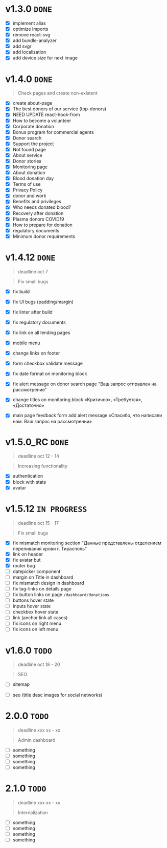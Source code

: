# v1.3.0 `DONE` 

- [x] implement alias
- [x] optimize imports
- [x] remove react-svg
- [x] add bundle-analyzer
- [x] add svgr
- [x] add localization
- [x] add device size for next image

# v1.4.0 `DONE`

> Check pages and create non-existent

- [x] create about-page
- [x] The best donors of our service (top-donors)
- [x] NEED UPDATE react-hook-from
- [x] How to become a volunteer
- [x] Corporate donation
- [x] Bonus program for commercial agents
- [x] Donor search
- [x] Support the project
- [x] Not found page
- [x] About service
- [x] Donor stories
- [x] Monitoring page
- [x] About donation
- [x] Blood donation day
- [x] Terms of use
- [x] Privacy Policy
- [x] donor and work
- [x] Benefits and privileges
- [x] Who needs donated blood?
- [x] Recovery after donation
- [x] Plasma donors COVID19
- [x] How to prepare for donation
- [x] regulatory documents
- [x] Minimum donor requirements

# v1.4.12 `DONE`

> deadline oct 7

> Fix small bugs

- [x] fix build
- [x] fix UI bugs (padding/margin)
- [x] fix linter after build
- [x] fix regulatory documents
- [x] fix link on all lending pages
- [x] mobile menu
- [x] change links on footer
- [x] form checkbox validate message
- [x] fix date format on monitoring block
- [x] fix alert message on donor search page "Ваш запрос отправлен на рассмотрение"
- [x] change titles on monitoring block «Критично», «Требуется», «Достаточно» 
- [x] main page feedback form add alert message «Спасибо, что написали нам. Ваш запрос на рассмотрении»


# v1.5.0_RC `DONE`

> deadline oct 12 - 14

> Increasing functionality

- [x] authentication 
- [x] block with stats
- [x] avatar

# v1.5.12 `IN PROGRESS`

> deadline oct 15 - 17

> Fix small bugs

- [x] fix mismatch monitoring section "Данные представлены отделением переливания крови г. Тирасполь"
- [x] link on header
- [x] fix avatar but
- [x] router bug
- [ ] datepicker component
- [ ] margin on Title in dashboard
- [ ] fix mismatch design in dashboard
- [ ] fix tag-links on details page
- [ ] fix button links on page `/dashboard/donations` 
- [ ] buttons hover state
- [ ] inputs hover state
- [ ] checkbox hover state
- [ ] link (anchor link all cases)
- [ ] fix icons on right menu
- [ ] fix icons on left menu

# v1.6.0 `TODO`

> deadline oct 18 - 20

> SEO

- [ ] sitemap 
- [ ] seo (title desc images for social networks)


# 2.0.0 `TODO`

> deadline xxx xx - xx

> Admin dashboard

- [ ] something
- [ ] something
- [ ] something
- [ ] something

# 2.1.0 `TODO`

> deadline xxx xx - xx

> Internalization

- [ ] something
- [ ] something
- [ ] something
- [ ] something
